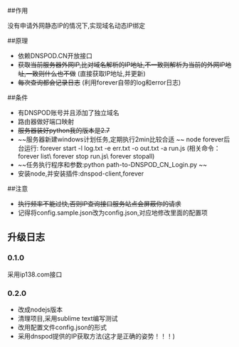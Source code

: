 ##作用

  没有申请外网静态IP的情况下,实现域名动态IP绑定
  
##原理

-  依赖DNSPOD.CN开放接口
-  ~~获取当前服务器外网IP,比对域名解析的IP地址,不一致则解析为当前的外网IP地址,一致则什么也不做~~ (直接获取IP地址,并更新)
-  ~~每次查询都会记录日志~~ (利用forever自带的log和error日志)

##条件

- 有DNSPOD账号并且添加了独立域名
- 路由器做好端口映射
- ~~服务器装好python我的版本是2.7~~
- ~~服务器新建windows计划任务,定期执行2min比较合适  ~~ node forever后台运行: forever start -l log.txt -e err.txt -o out.txt -a  run.js  (相关命令：forever list\ forever stop run.js\ forever stopall)
- ~~任务执行程序和参数:python  path-to-DNSPOD_CN_Login.py ~~
- 安装node,并安装插件:dnspod-client,forever

##注意

- ~~执行频率不能过快,否则IP查询接口服务站点会屏蔽你的请求~~
- 记得将config.sample.json改为config.json,对应地修改里面的配置项

## 升级日志 

### 0.1.0 

采用ip138.com接口

### 0.2.0 

- 改成nodejs版本
- 清理项目,采用sublime text编写测试
- 改用配置文件config.json的形式
- 采用dnspod提供的IP获取方法(这才是正确的姿势！！！)
